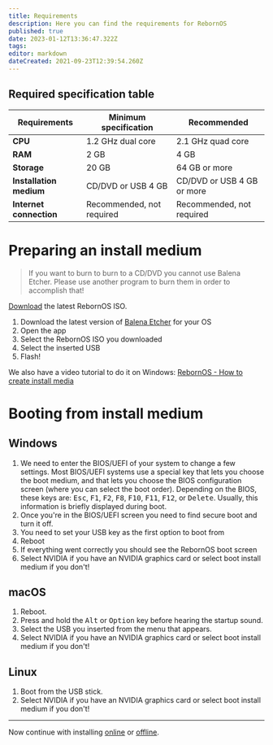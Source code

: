 ```yaml
---
title: Requirements
description: Here you can find the requirements for RebornOS
published: true
date: 2023-01-12T13:36:47.322Z
tags: 
editor: markdown
dateCreated: 2021-09-23T12:39:54.260Z
---
```


## Required specification table
| Requirements | Minimum specification | Recommended |
| --- | --- | --- |
| **CPU** | 1.2 GHz dual core | 2.1 GHz quad core |
| **RAM** | 2 GB | 4 GB |
| **Storage** | 20 GB | 64 GB or more |
| **Installation medium** | CD/DVD or USB 4 GB | CD/DVD or USB 4 GB or more |
| **Internet connection** | Recommended, not required | Recommended, not required |

# Preparing an install medium
> If you want to burn to burn to a CD/DVD you cannot use Balena Etcher. Please use another program to burn them in order to accomplish that!

[Download](https://rebornos.org/download) the latest RebornOS ISO.

1.  Download the latest version of [Balena Etcher](https://balena.io/etcher) for your OS
2.  Open the app
3.  Select the RebornOS ISO you downloaded
4.  Select the inserted USB
5.  Flash!

We also have a video tutorial to do it on Windows: [RebornOS - How to create install media](https://youtube.com/watch?v=xyKsJ-5MkKw)

# Booting from install medium
## Windows

1.  We need to enter the BIOS/UEFI of your system to change a few settings. Most BIOS/UEFI systems use a special key that lets you choose the boot medium, and that lets you choose the BIOS configuration screen (where you can select the boot order). Depending on the BIOS, these keys are: <kbd>Esc</kbd>, <kbd>F1</kbd>, <kbd>F2</kbd>, <kbd>F8</kbd>, <kbd>F10</kbd>, <kbd>F11</kbd>, <kbd>F12</kbd>, or <kbd>Delete</kbd>. Usually, this information is briefly displayed during boot.
2.  Once you're in the BIOS/UEFI screen you need to find secure boot and turn it off.
3.  You need to set your USB key as the first option to boot from
4.  Reboot
5.  If everything went correctly you should see the RebornOS boot screen
6.  Select NVIDIA if you have an NVIDIA graphics card or select boot install medium if you don't!

## macOS
1.  Reboot.
2.  Press and hold the <kbd>Alt</kbd> or <kbd>Option</kbd> key before hearing the startup sound.
3.  Select the USB you inserted from the menu that appears.
4.  Select NVIDIA if you have an NVIDIA graphics card or select boot install medium if you don't!

## Linux
1.  Boot from the USB stick.
2.  Select NVIDIA if you have an NVIDIA graphics card or select boot install medium if you don't!

---
Now continue with installing [online](https://wiki.rebornos.org/en/installation/online) or [offline](https://wiki.rebornos.org/en/installation/offline).
